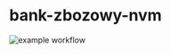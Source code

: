 # bank-zbozowy-nvm
![example workflow](https://github.com/MaciejRadzisz/bank-zbozowy-nvm/actions/workflows/ci.yml/badge.svg)

